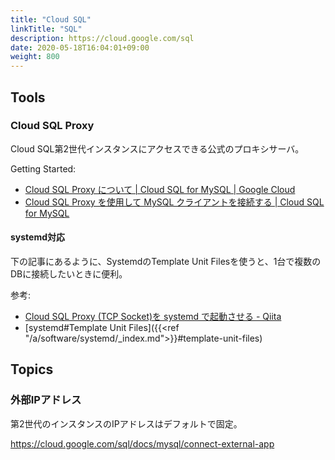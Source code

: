 ```yaml
---
title: "Cloud SQL"
linkTitle: "SQL"
description: https://cloud.google.com/sql
date: 2020-05-18T16:04:01+09:00
weight: 800
---
```


## Tools
### Cloud SQL Proxy

Cloud SQL第2世代インスタンスにアクセスできる公式のプロキシサーバ。

Getting Started:

- [Cloud SQL Proxy について | Cloud SQL for MySQL | Google Cloud](https://cloud.google.com/sql/docs/mysql/sql-proxy?hl=ja)
- [Cloud SQL Proxy を使用して MySQL クライアントを接続する | Cloud SQL for MySQL](https://cloud.google.com/sql/docs/mysql/connect-admin-proxy?hl=ja)

#### systemd対応

下の記事にあるように、SystemdのTemplate Unit Filesを使うと、1台で複数のDBに接続したいときに便利。

参考:

- [Cloud SQL Proxy (TCP Socket)を systemd で起動させる - Qiita](https://qiita.com/kumanoryo/items/ef3fbec70b4138ffe1c2)
- [systemd#Template Unit Files]({{<ref "/a/software/systemd/_index.md">}}#template-unit-files)

## Topics
### 外部IPアドレス
第2世代のインスタンスのIPアドレスはデフォルトで固定。

https://cloud.google.com/sql/docs/mysql/connect-external-app

